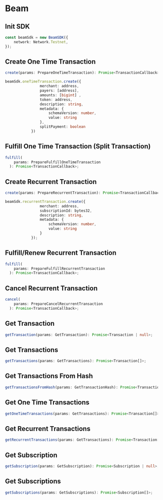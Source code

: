 # Beam

## Init SDK

```ts
const beamSdk = new BeamSDK({
    network: Network.Testnet,
});
```

## Create One Time Transaction
```ts
create(params: PrepareOneTimeTransaction): Promise<TransactionCallback>;
```

```ts
beamSdk.oneTimeTransaction.create({
                merchant: address,
                payers: [address],
                amounts: [bigint] ,
                token: address,
                description: string,
                metadata: {
                    schemaVersion: number,
                    value: string
                },
                splitPayment: boolean
            })
```

## Fulfill One Time Transaction (Split Transaction)
```ts
fulfill(
    params: PrepareFulfillOneTimeTransaction
  ): Promise<TransactionCallback>;
```

## Create Recurrent Transaction
```ts
create(params: PrepareRecurrentTransaction): Promise<TransactionCallback>;
```

```ts
beamSdk.recurrentTransaction.create({
                merchant: address,
                subscriptionId: bytes32,
                description: string,
                metadata: {
                    schemaVersion: number,
                    value: string
                }
            });
```

## Fulfill/Renew Recurrent Transaction
```ts
fulfill(
    params: PrepareFulfillRecurrentTransaction
  ): Promise<TransactionCallback>;
```

## Cancel Recurrent Transaction
```ts
cancel(
    params: PrepareCancelRecurrentTransaction
  ): Promise<TransactionCallback>;
```

## Get Transaction
```ts
getTransaction(params: GetTransaction): Promise<Transaction | null>;
```

## Get Transactions
```ts
getTransactions(params: GetTransactions): Promise<Transaction[]>;
```

## Get Transactions From Hash
```ts
getTransactionsFromHash(params: GetTransactionHash): Promise<Transaction[]>;
```

## Get One Time Transactions
```ts
getOneTimeTransactions(params: GetTransactions): Promise<Transaction[]>;
```

## Get Recurrent Transactions
```ts
getRecurrentTransactions(params: GetTransactions): Promise<Transaction[]>;
```

## Get Subscription
```ts
getSubscription(params: GetSubscription): Promise<Subscription | null>;
```

## Get Subscriptions
```ts
getSubscriptions(params: GetSubscriptions): Promise<Subscription[]>;
```
